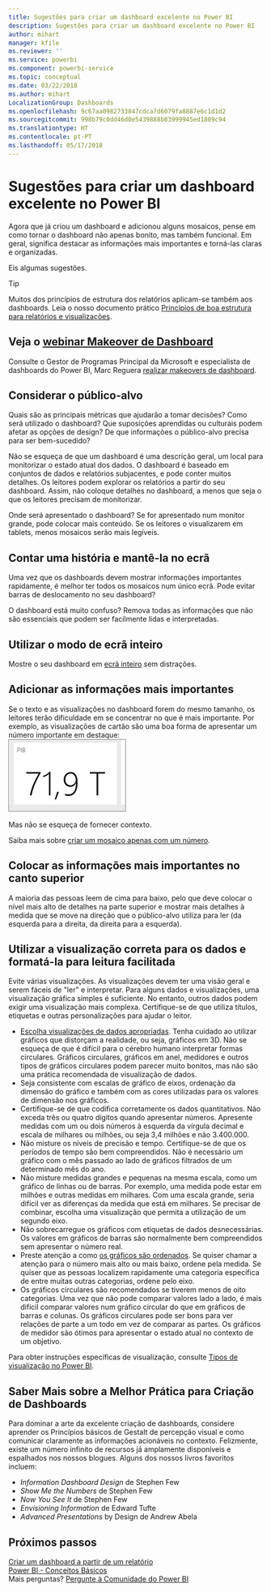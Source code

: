 ```yaml
---
title: Sugestões para criar um dashboard excelente no Power BI
description: Sugestões para criar um dashboard excelente no Power BI
author: mihart
manager: kfile
ms.reviewer: ''
ms.service: powerbi
ms.component: powerbi-service
ms.topic: conceptual
ms.date: 03/22/2018
ms.author: mihart
LocalizationGroup: Dashboards
ms.openlocfilehash: 9c67aa0982733847cdca7d6079fa8887e6c1d1d2
ms.sourcegitcommit: 998b79c0dd46d0e5439888b83999945ed1809c94
ms.translationtype: HT
ms.contentlocale: pt-PT
ms.lasthandoff: 05/17/2018
---
```

# <a name="tips-for-designing-a-great-power-bi-dashboard"></a>Sugestões para criar um dashboard excelente no Power BI
Agora que já criou um dashboard e adicionou alguns mosaicos, pense em como tornar o dashboard não apenas bonito, mas também funcional. Em geral, significa destacar as informações mais importantes e torná-las claras e organizadas.

Eis algumas sugestões.

> [!TIP]
> Muitos dos princípios de estrutura dos relatórios aplicam-se também aos dashboards.  Leia o nosso documento prático [Princípios de boa estrutura para relatórios e visualizações](power-bi-visualization-best-practices.md).
>
>

## <a name="watch-the-dashboard-makeover-webinarhttpsinfomicrosoftcomco-powerbi-wbnr-fy16-05may-12-dashboard-makeover-registrationhtml"></a>Veja o [webinar Makeover de Dashboard](https://info.microsoft.com/CO-PowerBI-WBNR-FY16-05May-12-Dashboard-Makeover-Registration.html)
Consulte o Gestor de Programas Principal da Microsoft e especialista de dashboards do Power BI, Marc Reguera [realizar makeovers de dashboard](https://info.microsoft.com/CO-PowerBI-WBNR-FY16-05May-12-Dashboard-Makeover-Registration.html).

## <a name="consider-your-audience"></a>Considerar o público-alvo
Quais são as principais métricas que ajudarão a tomar decisões? Como será utilizado o dashboard? Que suposições aprendidas ou culturais podem afetar as opções de design? De que informações o público-alvo precisa para ser bem-sucedido?

Não se esqueça de que um dashboard é uma descrição geral, um local para monitorizar o estado atual dos dados. O dashboard é baseado em conjuntos de dados e relatórios subjacentes, e pode conter muitos detalhes. Os leitores podem explorar os relatórios a partir do seu dashboard. Assim, não coloque detalhes no dashboard, a menos que seja o que os leitores precisam de monitorizar.

Onde será apresentado o dashboard? Se for apresentado num monitor grande, pode colocar mais conteúdo. Se os leitores o visualizarem em tablets, menos mosaicos serão mais legíveis.

## <a name="tell-a-story-and-keep-it-to-one-screen"></a>Contar uma história e mantê-la no ecrã
Uma vez que os dashboards devem mostrar informações importantes rapidamente, é melhor ter todos os mosaicos num único ecrã. Pode evitar barras de deslocamento no seu dashboard?

O dashboard está muito confuso?  Remova todas as informações que não são essenciais que podem ser facilmente lidas e interpretadas.

## <a name="make-use-of-full-screen-mode"></a>Utilizar o modo de ecrã inteiro
Mostre o seu dashboard em [ecrã inteiro](service-fullscreen-mode.md) sem distrações.

## <a name="make-the-most-important-information-biggest"></a>Adicionar as informações mais importantes
Se o texto e as visualizações no dashboard forem do mesmo tamanho, os leitores terão dificuldade em se concentrar no que é mais importante. Por exemplo, as visualizações de cartão são uma boa forma de apresentar um número importante em destaque:  
![Visualização de cartão](media/service-dashboards-design-tips/pbi_card.png)

Mas não se esqueça de fornecer contexto.  

Saiba mais sobre [criar um mosaico apenas com um número](power-bi-visualization-card.md).

## <a name="put-the-most-important-information-in-the-upper-corner"></a>Colocar as informações mais importantes no canto superior
A maioria das pessoas leem de cima para baixo, pelo que deve colocar o nível mais alto de detalhes na parte superior e mostrar mais detalhes à medida que se move na direção que o público-alvo utiliza para ler (da esquerda para a direita, da direita para a esquerda).

## <a name="use-the-right-visualization-for-the-data-and-format-it-for-easy-reading"></a>Utilizar a visualização correta para os dados e formatá-la para leitura facilitada
Evite várias visualizações.  As visualizações devem ter uma visão geral e serem fáceis de "ler" e interpretar.  Para alguns dados e visualizações, uma visualização gráfica simples é suficiente. No entanto, outros dados podem exigir uma visualização mais complexa. Certifique-se de que utiliza títulos, etiquetas e outras personalizações para ajudar o leitor.  

* [Escolha visualizações de dados apropriadas](http://blogs.msdn.com/b/microsoft_business_intelligence1/archive/2012/10/08/best-practices-in-data-visualization.aspx). Tenha cuidado ao utilizar gráficos que distorçam a realidade, ou seja, gráficos em 3D. Não se esqueça de que é difícil para o cérebro humano interpretar formas circulares. Gráficos circulares, gráficos em anel, medidores e outros tipos de gráficos circulares podem parecer muito bonitos, mas não são uma prática recomendada de visualização de dados.
* Seja consistente com escalas de gráfico de eixos, ordenação da dimensão do gráfico e também com as cores utilizadas para os valores de dimensão nos gráficos.
* Certifique-se de que codifica corretamente os dados quantitativos. Não exceda três ou quatro dígitos quando apresentar números. Apresente medidas com um ou dois números à esquerda da vírgula decimal e escala de milhares ou milhões, ou seja 3,4 milhões e não 3.400.000.
* Não misture os níveis de precisão e tempo. Certifique-se de que os períodos de tempo são bem compreendidos.  Não é necessário um gráfico com o mês passado ao lado de gráficos filtrados de um determinado mês do ano.
* Não misture medidas grandes e pequenas na mesma escala, como um gráfico de linhas ou de barras.  Por exemplo, uma medida pode estar em milhões e outras medidas em milhares.  Com uma escala grande, seria difícil ver as diferenças da medida que está em milhares.  Se precisar de combinar, escolha uma visualização que permita a utilização de um segundo eixo.
* Não sobrecarregue os gráficos com etiquetas de dados desnecessárias. Os valores em gráficos de barras são normalmente bem compreendidos sem apresentar o número real.
* Preste atenção a como [os gráficos são ordenados](power-bi-report-change-sort.md).  Se quiser chamar a atenção para o número mais alto ou mais baixo, ordene pela medida.  Se quiser que as pessoas localizem rapidamente uma categoria específica de entre muitas outras categorias, ordene pelo eixo.  
* Os gráficos circulares são recomendados se tiverem menos de oito categorias. Uma vez que não pode comparar valores lado a lado, é mais difícil comparar valores num gráfico circular do que em gráficos de barras e colunas. Os gráficos circulares pode ser bons para ver relações de parte a um todo em vez de comparar as partes. Os gráficos de medidor são ótimos para apresentar o estado atual no contexto de um objetivo.

Para obter instruções específicas de visualização, consulte [Tipos de visualização no Power BI](power-bi-visualization-types-for-reports-and-q-and-a.md).  

## <a name="learning-more-about-best-practice-dashboard-design"></a>Saber Mais sobre a Melhor Prática para Criação de Dashboards
Para dominar a arte da excelente criação de dashboards, considere aprender os Princípios básicos de Gestalt de percepção visual e como comunicar claramente as informações acionáveis no contexto. Felizmente, existe um número infinito de recursos já amplamente disponíveis e espalhados nos nossos blogues. Alguns dos nossos livros favoritos incluem:

* *Information Dashboard Design* de Stephen Few  
* *Show Me the Numbers* de Stephen Few  
* *Now You See It* de Stephen Few  
* *Envisioning Information* de Edward Tufte  
* *Advanced Presentations* by Design de Andrew Abela   

## <a name="next-steps"></a>Próximos passos
[Criar um dashboard a partir de um relatório](service-dashboard-create.md)  
[Power BI - Conceitos Básicos](service-basic-concepts.md)  
Mais perguntas? [Pergunte à Comunidade do Power BI](http://community.powerbi.com/)
